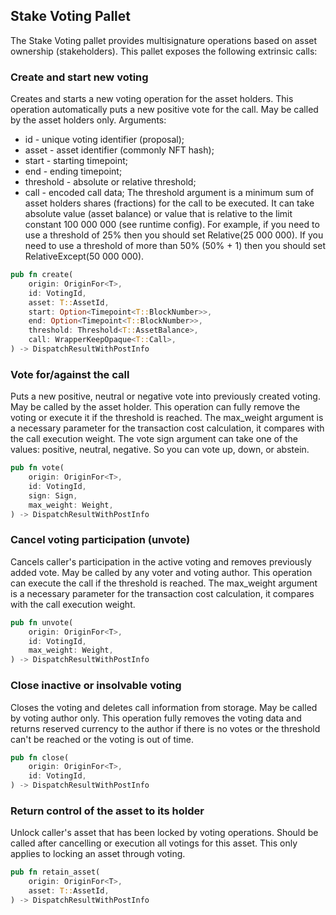 ## Stake Voting Pallet

The Stake Voting pallet provides multisignature operations based on asset ownership (stakeholders).
This pallet exposes the following extrinsic calls:


### Create and start new voting

Creates and starts a new voting operation for the asset holders.
This operation automatically puts a new positive vote for the call.
May be called by the asset holders only.
Arguments:
- id - unique voting identifier (proposal);
- asset - asset identifier (commonly NFT hash);
- start - starting timepoint;
- end - ending timepoint;
- threshold - absolute or relative threshold;
- call - encoded call data;
The threshold argument is a minimum sum of asset holders shares (fractions) for the call to be executed. It can take absolute value (asset balance) or value that is relative to the limit constant 100 000 000 (see runtime config). For example, if you need to use a threshold of 25% then you should set Relative(25 000 000). If you need to use a threshold of more than 50% (50% + 1) then you should set RelativeExcept(50 000 000).

```rust
pub fn create(
    origin: OriginFor<T>,
    id: VotingId,
    asset: T::AssetId,
    start: Option<Timepoint<T::BlockNumber>>,
    end: Option<Timepoint<T::BlockNumber>>,
    threshold: Threshold<T::AssetBalance>,
    call: WrapperKeepOpaque<T::Call>,
) -> DispatchResultWithPostInfo
```


### Vote for/against the call

Puts a new positive, neutral or negative vote into previously created voting.
May be called by the asset holder.
This operation can fully remove the voting or execute it if the threshold is reached.
The max_weight argument is a necessary parameter for the transaction cost calculation, it compares with the call execution weight.
The vote sign argument can take one of the values: positive, neutral, negative. So you can vote up, down, or abstein.

```rust
pub fn vote(
    origin: OriginFor<T>,
    id: VotingId,
    sign: Sign,
    max_weight: Weight,
) -> DispatchResultWithPostInfo
```

### Cancel voting participation (unvote)

Cancels caller's participation in the active voting and removes previously added vote.
May be called by any voter and voting author.
This operation can execute the call if the threshold is reached.
The max_weight argument is a necessary parameter for the transaction cost calculation, it compares with the call execution weight.

```rust
pub fn unvote(
    origin: OriginFor<T>,
    id: VotingId,
    max_weight: Weight,
) -> DispatchResultWithPostInfo
```

### Close inactive or insolvable voting

Closes the voting and deletes call information from storage.
May be called by voting author only.
This operation fully removes the voting data and returns reserved currency to the author if there is no votes or the threshold can't be reached or the voting is out of time.

```rust
pub fn close(
    origin: OriginFor<T>,
    id: VotingId,
) -> DispatchResultWithPostInfo
```

### Return control of the asset to its holder

Unlock caller's asset that has been locked by voting operations.
Should be called after cancelling or execution all votings for this asset.
This only applies to locking an asset through voting.

```rust
pub fn retain_asset(
    origin: OriginFor<T>,
    asset: T::AssetId,
) -> DispatchResultWithPostInfo
```
